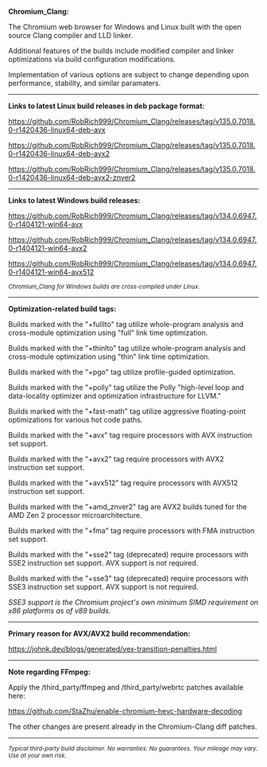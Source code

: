 **Chromium_Clang:**

The Chromium web browser for Windows and Linux built with the open source Clang compiler and LLD linker.

Additional features of the builds include modified compiler and linker optimizations via build configuration modifications.

Implementation of various options are subject to change depending upon performance, stability, and similar paramaters.

****

**Links to latest Linux build releases in deb package format:**

https://github.com/RobRich999/Chromium_Clang/releases/tag/v135.0.7018.0-r1420436-linux64-deb-avx

https://github.com/RobRich999/Chromium_Clang/releases/tag/v135.0.7018.0-r1420436-linux64-deb-avx2

https://github.com/RobRich999/Chromium_Clang/releases/tag/v135.0.7018.0-r1420436-linux64-deb-avx2-znver2

****

**Links to latest Windows build releases:**

https://github.com/RobRich999/Chromium_Clang/releases/tag/v134.0.6947.0-r1404121-win64-avx

https://github.com/RobRich999/Chromium_Clang/releases/tag/v134.0.6947.0-r1404121-win64-avx2

https://github.com/RobRich999/Chromium_Clang/releases/tag/v134.0.6947.0-r1404121-win64-avx512

<sub>*Chromium_Clang for Windows builds are cross-compiled under Linux.*</sub>

****

**Optimization-related build tags:**

Builds marked with the "+fulllto" tag utilize whole-program analysis and cross-module optimization using "full" link time optimization.

Builds marked with the "+thinlto" tag utilize whole-program analysis and cross-module optimization using "thin" link time optimization.

Builds marked with the "+pgo" tag utilize profile-guided optimization.

Builds marked with the "+polly" tag utilize the Polly "high-level loop and data-locality optimizer and optimization infrastructure for LLVM."

Builds marked with the "+fast-math" tag utilize aggressive floating-point optimizations for various hot code paths.

Builds marked with the "+avx" tag require processors with AVX instruction set support.

Builds marked with the "+avx2" tag require processors with AVX2 instruction set support.

Builds marked with the "+avx512" tag require processors with AVX512 instruction set support.

Builds marked with the "+amd_znver2" tag are AVX2 builds tuned for the AMD Zen 2 processor microarchitecture.

Builds marked with the "+fma" tag require processors with FMA instruction set support.

Builds marked with the "+sse2" tag (deprecated) require processors with SSE2 instruction set support. AVX support is not required.

Builds marked with the "+sse3" tag (deprecated) require processors with SSE3 instruction set support. AVX support is not required.

*SSE3 support is the Chromium project's own minimum SIMD requirement on x86 platforms as of v89 builds.*

****

**Primary reason for AVX/AVX2 build recommendation:**

https://johnk.dev/blogs/generated/vex-transition-penalties.html


****

**Note regarding FFmpeg:**

Apply the /third_party/ffmpeg and /third_party/webrtc patches available here:

https://github.com/StaZhu/enable-chromium-hevc-hardware-decoding

The other changes are present already in the Chromium-Clang diff patches.

****

<sub>*Typical third-party build disclaimer. No warranties. No guarantees. Your mileage may vary. Use at your own risk.*</sub>
